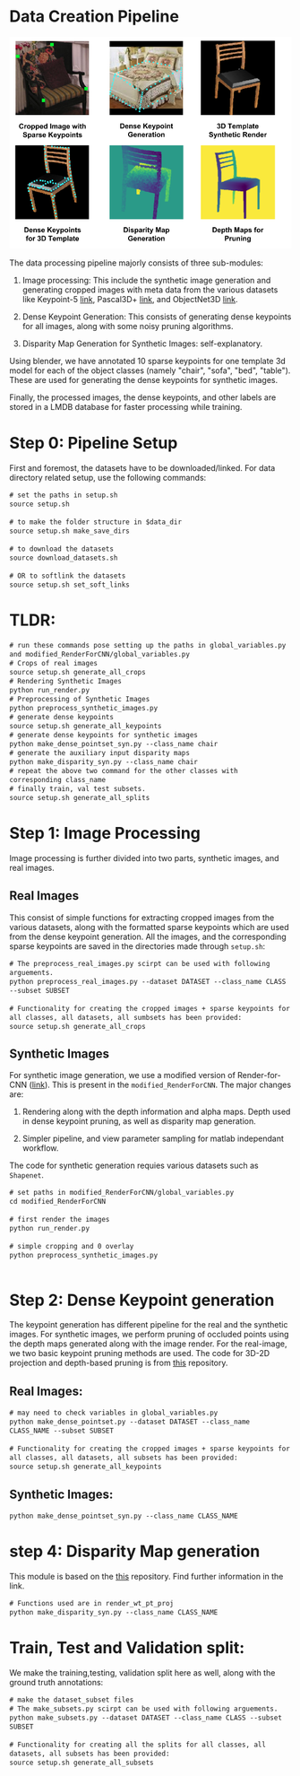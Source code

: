 # Data Creation Pipeline
![Data_get](data_creator/misc/ACMMM_datagen.png)


The data processing pipeline majorly consists of three sub-modules: 

1) Image processing: This include the synthetic image generation and generating cropped images with meta data from the various datasets like Keypoint-5 [link](), Pascal3D+ [link](), and ObjectNet3D [link](). 

2) Dense Keypoint Generation: This consists of generating dense keypoints for all images, along with some noisy pruning algorithms.

3) Disparity Map Generation for Synthetic Images: self-explanatory.

Using blender, we have annotated 10 sparse keypoints for one template 3d model for each of the object classes (namely "chair", "sofa", "bed", "table"). These are used for generating the dense keypoints for synthetic images.

Finally, the processed images, the dense keypoints, and other labels are stored in a LMDB database for faster processing while training.

# Step 0: Pipeline Setup

First and foremost, the datasets have to be downloaded/linked. For data directory related setup, use the following commands:

```
# set the paths in setup.sh
source setup.sh

# to make the folder structure in $data_dir
source setup.sh make_save_dirs

# to download the datasets
source download_datasets.sh

# OR to softlink the datasets
source setup.sh set_soft_links
```
# **TLDR**: 
```
# run these commands pose setting up the paths in global_variables.py and modified_RenderForCNN/global_variables.py
# Crops of real images
source setup.sh generate_all_crops
# Rendering Synthetic Images
python run_render.py
# Preprocessing of Synthetic Images
python preprocess_synthetic_images.py
# generate dense keypoints
source setup.sh generate_all_keypoints
# generate dense keypoints for synthetic images
python make_dense_pointset_syn.py --class_name chair
# generate the auxiliary input disparity maps
python make_disparity_syn.py --class_name chair
# repeat the above two command for the other classes with corresponding class_name
# finally train, val test subsets.
source setup.sh generate_all_splits

```

# Step 1: Image Processing

Image processing is further divided into two parts, synthetic images, and real images.

## Real Images

This consist of simple functions for extracting cropped images from the various datasets, along with the formatted sparse keypoints which are used from the dense keypoint generation. All the images, and the corresponding sparse keypoints are saved in the directories made through `setup.sh`:


```
# The preprocess_real_images.py scirpt can be used with following arguements.
python preprocess_real_images.py --dataset DATASET --class_name CLASS --subset SUBSET

# Functionality for creating the cropped images + sparse keypoints for all classes, all datasets, all sumbsets has been provided:
source setup.sh generate_all_crops

```

## Synthetic Images

For synthetic image generation, we use a modified version of Render-for-CNN ([link]()). This is present in the `modified_RenderForCNN`. The major changes are:

1) Rendering along with the depth information and alpha maps. Depth used in dense keypoint pruning, as well as disparity map generation.

2) Simpler pipeline, and view parameter sampling for matlab independant workflow.

The code for synthetic generation requies various datasets such as `Shapenet`.
```
# set paths in modified_RenderForCNN/global_variables.py 
cd modified_RenderForCNN

# first render the images
python run_render.py

# simple cropping and 0 overlay
python preprocess_synthetic_images.py


```

# Step 2: Dense Keypoint generation

The keypoint generation has different pipeline for the real and the synthetic images. For synthetic images, we perform pruning of occluded points using the depth maps generated along with the image render. For the real-image, we two basic keypoint pruning methods are used. The code for 3D-2D projection and depth-based pruning is from [this]() repository.

## Real Images:
```
# may need to check variables in global_variables.py
python make_dense_pointset.py --dataset DATASET --class_name CLASS_NAME --subset SUBSET

# Functionality for creating the cropped images + sparse keypoints for all classes, all datasets, all subsets has been provided:
source setup.sh generate_all_keypoints

```

## Synthetic Images:
```
python make_dense_pointset_syn.py --class_name CLASS_NAME
```
# step 4: Disparity Map generation

This module is based on the [this]() repository. Find further information in the link.
```
# Functions used are in render_wt_pt_proj
python make_disparity_syn.py --class_name CLASS_NAME
```

# Train, Test and Validation split: 

We make the training,testing, validation split here as well, along with the ground truth annotations:

```
# make the dataset_subset files
# The make_subsets.py scirpt can be used with following arguements.
python make_subsets.py --dataset DATASET --class_name CLASS --subset SUBSET

# Functionality for creating all the splits for all classes, all datasets, all subsets has been provided:
source setup.sh generate_all_subsets
```

